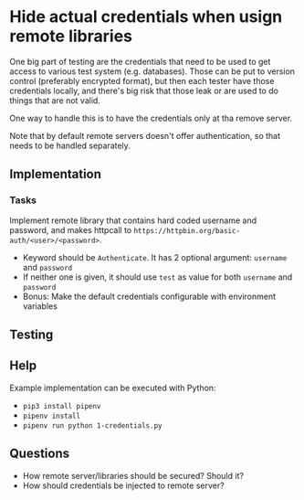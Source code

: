 # Hide actual credentials when usign remote libraries

One big part of testing are the credentials that need to be used to get access to various test system (e.g. databases). Those can be put to version control (preferably encrypted format), but then each tester have those credentials locally, and there's big risk that those leak or are used to do things that are not valid.

One way to handle this is to have the credentials only at tha remove server. 

Note that by default remote servers doesn't offer authentication, so that needs to be handled separately. 

## Implementation

### Tasks

Implement remote library that contains hard coded username and password, and makes httpcall to `https://httpbin.org/basic-auth/<user>/<password>`.

- Keyword should be `Authenticate`. It has 2 optional argument: `username` and `password`
- If neither one is given, it should use `test` as value for both `username` and `password`
- Bonus: Make the default credentials configurable with environment variables

## Testing

## Help

Example implementation can be executed with Python:
- `pip3 install pipenv`
- `pipenv install`
- `pipenv run python 1-credentials.py` 

## Questions

- How remote server/libraries should be secured? Should it?
- How should credentials be injected to remote server?

